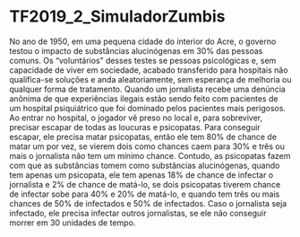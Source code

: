 # TF2019_2_SimuladorZumbis
No ano de 1950, em uma pequena cidade do interior do Acre, o governo testou o impacto
de substâncias alucinógenas em 30% das pessoas comuns. Os “voluntários” desses
testes se pessoas psicológicas e, sem capacidade de viver em sociedade,
acabado transferido para hospitais não qualifica-se soluções e anda aleatoriamente,
sem esperança de melhoria ou qualquer forma de tratamento.
Quando um jornalista recebe uma denúncia anônima de que experiências ilegais estão
sendo feito com pacientes de um hospital psiquiátrico que foi dominado pelos
pacientes mais perigosos. Ao entrar no hospital, o jogador vê preso no local e, para
sobreviver, precisar escapar de todas as loucuras e psicopatas. Para conseguir escapar,
ele precisa matar psicopatas, então ele tem 80% de chance de matar um por vez,
se vierem dois como chances caem para 30% e três ou mais o jornalista não tem um mínimo
chance. Contudo, as psicopatas fazem com que as substâncias tomem como substâncias
alucinógenas, quando tem apenas um psicopata, ele tem apenas 18% de chance de
infectar o jornalista e 2% de chance de matá-lo, se dois psicopatas tiverem chance de
infectar sobe para 40% e 20% de matá-lo, e quando tem três ou mais chances
de 50% de infectados e 50% de infectados. Caso o jornalista seja infectado, ele precisa
infectar outros jornalistas, se ele não conseguir morrer em 30 unidades de tempo.
